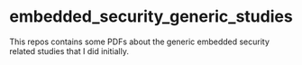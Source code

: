 # embedded_security_generic_studies

This repos contains some PDFs about the generic embedded security related studies that I did initially.
